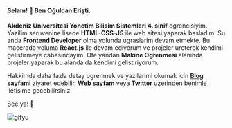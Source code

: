 #### Selam! 👋 Ben Oğulcan Erişti.

**Akdeniz Universitesi Yonetim Bilisim Sistemleri 4. sinif** ogrencisiyim. Yazilim seruvenine lisede **HTML-CSS-JS** ile web sitesi yaparak basladim.
Su anda **Frontend Developer** olma yolunda ugraslarim devam etmekte. Bu macerada yoluma **React.js** ile devam ediyorum ve projeler ureterek kendimi gelistirmeye cabasindayim. Ote yandan **Makine Ogrenmesi** alaninda projeler yaparak bu alanda da kendimi gelistiriyorum. <br/>

Hakkimda daha fazla detay ogrenmek ve yazilarimi okumak icin **[Blog sayfami](https://medium.com/@olcaneristi)** ziyaret edebilir, **[Web sayfam](https://ogulcaneristi.com/)** veya **[Twitter](https://twitter.com/ogulcaanX)** uzerinden benimle iletisime gecebilirsiniz. 

See ya! 🤙

![gifyu](https://s7.gifyu.com/images/ezgif.com-gif-maker1573f56094d9a15f.gif)
